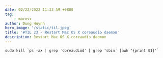 ```yaml
---
date: 02/22/2022 11:33 AM +0800
tag:
    - macosx
author: Dung Huynh
hero_image: '/static/til.jpeg'
title: '#TIL 23 - Restart Mac OS X coreaudio daemon'
description: Restart Mac OS X coreaudio daemon
---
```


    sudo kill `ps -ax | grep 'coreaudiod' | grep 'sbin' |awk '{print $1}'`
